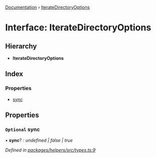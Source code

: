 [Documentation](../README.md) › [IterateDirectoryOptions](iteratedirectoryoptions.md)

# Interface: IterateDirectoryOptions

## Hierarchy

* **IterateDirectoryOptions**

## Index

### Properties

* [sync](iteratedirectoryoptions.md#optional-sync)

## Properties

### `Optional` sync

• **sync**? : *undefined | false | true*

*Defined in [packages/helpers/src/types.ts:9](https://github.com/dylanaubrey/repodog/blob/ee1cd2b/packages/helpers/src/types.ts#L9)*
